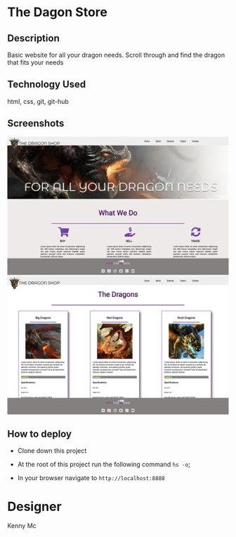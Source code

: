 # The Dagon Store

## Description
Basic website for all your dragon needs. Scroll through and find the dragon that fits your needs

## Technology Used
html, css, git, git-hub

## Screenshots
![](img/screenShot1.png)
![](img/ScreenShot2.png)


## How to deploy
* Clone down this project

* At the root of this project run the following command `hs -o`;

* In your browser navigate to `http://localhost:8888`

# Designer
Kenny Mc
